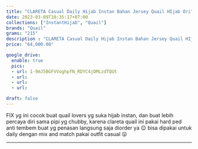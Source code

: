 ```yaml
---
title: "CLARETA Casual Daily Hijab Instan Bahan Jersey Quail HIjab Ori"
date: 2023-03-09T10:35:17+07:00
collections: ["InstantHijab", "Quail"]
brands: "Quail"
grams: "215"
description : "CLARETA Casual Daily Hijab Instan Bahan Jersey Quail HIjab Ori"
price: "64,000.00"

google_drive:
  enable: true
  pics:
  - url: 1-9mJ5BGFVVoghpfN_RDYC4jOMLzdTQUt
  - url: 
  - url: 
  - url: 

draft: false
---
```


FIX yg ini cocok buat quail lovers yg suka hijab instan, dan buat lebih percaya diri sama pipi yg chubby, karena clareta quail ini pakai hard ped anti tembem buat yg penasan langsung saja diorder ya 😉 bisa dipakai untuk daily dengan mix and match pakai outfit casual 😛

___    
 
